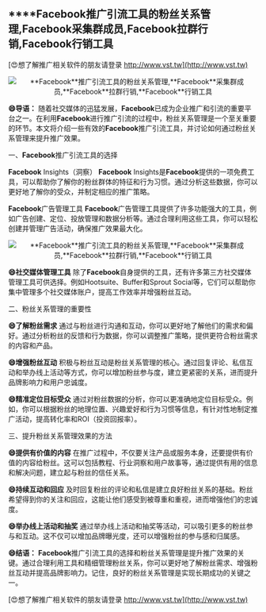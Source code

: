 ## ****Facebook**推广引流工具的粉丝关系管理,**Facebook**采集群成员,**Facebook**拉群行销,**Facebook**行销工具**

[😍想了解推广相关软件的朋友请登录 http://www.vst.tw](http://www.vst.tw)

 <center><img src="https://vst.tw/MP4/tuiguang/png/2.png" alt="**Facebook**推广引流工具的粉丝关系管理,**Facebook**采集群成员,**Facebook**拉群行销,**Facebook**行销工具"></center>

**😄导语：**
随着社交媒体的迅猛发展，**Facebook**已成为企业推广和引流的重要平台之一。在利用**Facebook**进行推广引流的过程中，粉丝关系管理是一个至关重要的环节。本文将介绍一些有效的**Facebook**推广引流工具，并讨论如何通过粉丝关系管理来提升推广效果。

一、**Facebook**推广引流工具的选择

**Facebook** Insights（洞察）
**Facebook** Insights是**Facebook**提供的一项免费工具，可以帮助你了解你的粉丝群体的特征和行为习惯。通过分析这些数据，你可以更好地了解你的受众，并制定相应的推广策略。

**Facebook**广告管理工具
**Facebook**广告管理工具提供了许多功能强大的工具，例如广告创建、定位、投放管理和数据分析等。通过合理利用这些工具，你可以轻松创建并管理广告活动，确保推广效果最大化。

 <center><img src="https://vst.tw/MP4/tuiguang/png/5.png" alt="**Facebook**推广引流工具的粉丝关系管理,**Facebook**采集群成员,**Facebook**拉群行销,**Facebook**行销工具"></center>

**😄社交媒体管理工具**
除了**Facebook**自身提供的工具，还有许多第三方社交媒体管理工具可供选择。例如Hootsuite、Buffer和Sprout Social等，它们可以帮助你集中管理多个社交媒体账户，提高工作效率并增强粉丝互动。

二、粉丝关系管理的重要性

**😄了解粉丝需求**
通过与粉丝进行沟通和互动，你可以更好地了解他们的需求和偏好。通过分析粉丝的反馈和行为数据，你可以调整推广策略，提供更符合粉丝需求的内容和产品。

**😄增强粉丝互动**
积极与粉丝互动是粉丝关系管理的核心。通过回复评论、私信互动和举办线上活动等方式，你可以增加粉丝参与度，建立更紧密的关系，进而提升品牌影响力和用户忠诚度。

**😄精准定位目标受众**
通过对粉丝数据的分析，你可以更准确地定位目标受众。例如，你可以根据粉丝的地理位置、兴趣爱好和行为习惯等信息，有针对性地制定推广活动，提高转化率和ROI（投资回报率）。

三、提升粉丝关系管理效果的方法

**😄提供有价值的内容**
在推广过程中，不仅要关注产品或服务本身，还要提供有价值的内容给粉丝。这可以包括教程、行业洞察和用户故事等，通过提供有用的信息和解决问题，建立起与粉丝的信任关系。

**😄持续互动和回应**
及时回复粉丝的评论和私信是建立良好粉丝关系的基础。粉丝希望得到你的关注和回应，这能让他们感受到被尊重和重视，进而增强他们的忠诚度。

**😄举办线上活动和抽奖**
通过举办线上活动和抽奖等活动，可以吸引更多的粉丝参与和互动。这不仅可以增加品牌曝光度，还可以增强粉丝的参与感和归属感。

**😄结语：**
**Facebook**推广引流工具的选择和粉丝关系管理是提升推广效果的关键。通过合理利用工具和精细管理粉丝关系，你可以更好地了解粉丝需求、增强粉丝互动并提高品牌影响力。记住，良好的粉丝关系管理是实现长期成功的关键之一。

[😍想了解推广相关软件的朋友请登录 http://www.vst.tw](http://www.vst.tw)



